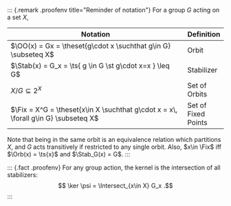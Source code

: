 ::: {.remark .proofenv title="Reminder of notation"}
For a group $G$ acting on a set $X$,

<table>
<colgroup>
<col style="width: 81%" />
<col style="width: 18%" />
</colgroup>
<thead>
<tr class="header">
<th>Notation</th>
<th>Definition</th>
</tr>
</thead>
<tbody>
<tr class="odd">
<td><span class="math inline">$\OO(x) = Gx = \theset{g\cdot x \suchthat g\in G} \subseteq X$</span></td>
<td>Orbit</td>
</tr>
<tr class="even">
<td><span class="math inline">$\Stab(x) = G_x = \ts{ g \in G \st g\cdot x=x } \leq G$</span></td>
<td>Stabilizer</td>
</tr>
<tr class="odd">
<td><span class="math inline"><em>X</em>/<em>G</em> ⊆ 2<sup><em>X</em></sup></span></td>
<td>Set of Orbits</td>
</tr>
<tr class="even">
<td><span class="math inline">$\Fix = X^G = \theset{x\in X \suchthat g\cdot x = x\, \forall g\in G} \subseteq X$</span></td>
<td>Set of Fixed Points</td>
</tr>
</tbody>
</table>

Note that being in the same orbit is an equivalence relation which
partitions $X$, and $G$ acts transitively if restricted to any single
orbit. Also, $x\in \Fix$ iff $\Orb(x) = \ts{x}$ and $\Stab_G(x) = G$.
:::

::: {.fact .proofenv}
For any group action, the kernel is the intersection of all stabilizers:
$$
\ker \psi = \Intersect_{x\in X} G_x
.$$
:::
